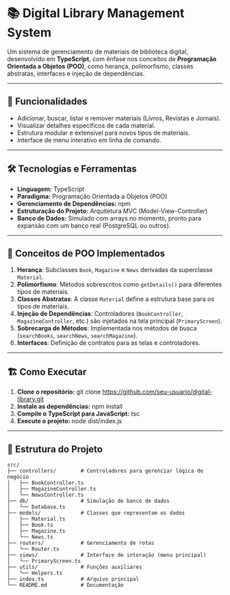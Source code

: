 # 📚 Digital Library Management System

Um sistema de gerenciamento de materiais de biblioteca digital, desenvolvido em **TypeScript**, com ênfase nos conceitos de **Programação Orientada a Objetos (POO)**, como herança, polimorfismo, classes abstratas, interfaces e injeção de dependências.

---

## 🚀 **Funcionalidades**
- Adicionar, buscar, listar e remover materiais (Livros, Revistas e Jornais).
- Visualizar detalhes específicos de cada material.
- Estrutura modular e extensível para novos tipos de materiais.
- Interface de menu interativo em linha de comando.

---

## 🛠️ **Tecnologias e Ferramentas**
- **Linguagem:** TypeScript
- **Paradigma:** Programação Orientada a Objetos (POO)
- **Gerenciamento de Dependências:** npm
- **Estruturação do Projeto:** Arquitetura MVC (Model-View-Controller)
- **Banco de Dados:** Simulado com arrays no momento, pronto para expansão com um banco real (PostgreSQL ou outros).

---

## 🧩 **Conceitos de POO Implementados**
1. **Herança**: Subclasses `Book`, `Magazine` e `News` derivadas da superclasse `Material`.
2. **Polimorfismo**: Métodos sobrescritos como `getDetails()` para diferentes tipos de materiais.
3. **Classes Abstratas**: A classe `Material` define a estrutura base para os tipos de materiais.
4. **Injeção de Dependências**: Controladores (`BookController`, `MagazineController`, etc.) são injetados na tela principal (`PrimaryScreen`).
5. **Sobrecarga de Métodos**: Implementada nos métodos de busca (`searchBooks`, `searchNews`, `searchMagazine`).
6. **Interfaces**: Definição de contratos para as telas e controladores.

---

## 🏗️ **Como Executar**
1. **Clone o repositório:**
git clone https://github.com/seu-usuario/digital-library.git
2. **Instale as dependências:**
npm install
3. **Compile o TypeScript para JavaScript:**
tsc
4. **Execute o projeto:**
node dist/index.js

---

## 📂 **Estrutura do Projeto**
```plaintext
src/
├── controllers/        # Controladores para gerenciar lógica de negócio
│   ├── BookController.ts
│   ├── MagazineController.ts
│   └── NewsController.ts
├── db/                 # Simulação de banco de dados
│   └── Database.ts
├── models/             # Classes que representam os dados
│   ├── Material.ts
│   ├── Book.ts
│   ├── Magazine.ts
│   └── News.ts
├── routers/            # Gerenciamento de rotas
│   └── Router.ts
├── views/              # Interface de interação (menu principal)
│   └── PrimaryScreen.ts
├── utils/              # Funções auxiliares
│   └── Helpers.ts
├── index.ts            # Arquivo principal
└── README.md           # Documentação

